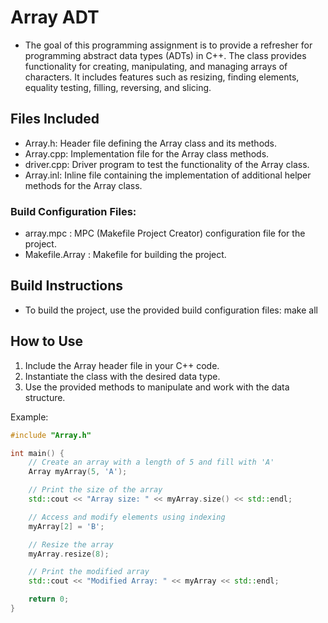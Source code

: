 # Array ADT

- The goal of this programming assignment is to provide a refresher for programming abstract data types (ADTs) in C++. The class provides functionality for creating, manipulating, and managing arrays of characters. It includes features such as resizing, finding elements, equality testing, filling, reversing, and slicing.

## Files Included

- Array.h: Header file defining the Array class and its methods.
- Array.cpp: Implementation file for the Array class methods.
- driver.cpp: Driver program to test the functionality of the Array class.
- Array.inl: Inline file containing the implementation of additional helper methods for the Array class.

### Build Configuration Files:
- array.mpc : MPC (Makefile Project Creator) configuration file for the project.
- Makefile.Array : Makefile for building the project.

## Build Instructions
- To build the project, use the provided build configuration files:
  make all

## How to Use

1. Include the Array header file in your C++ code.
2. Instantiate the class with the desired data type.
3. Use the provided methods to manipulate and work with the data structure.

Example:

```cpp
#include "Array.h"

int main() {
    // Create an array with a length of 5 and fill with 'A'
    Array myArray(5, 'A');

    // Print the size of the array
    std::cout << "Array size: " << myArray.size() << std::endl;

    // Access and modify elements using indexing
    myArray[2] = 'B';

    // Resize the array
    myArray.resize(8);

    // Print the modified array
    std::cout << "Modified Array: " << myArray << std::endl;

    return 0;
}
